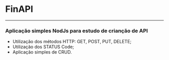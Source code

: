 # FinAPI
***

### Aplicação simples NodJs para estudo de crianção de API

- Utilização dos métodos HTTP: GET, POST, PUT, DELETE;
- Utilização dos STATUS Code;
- Aplicação simples de CRUD.
